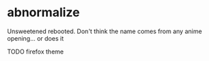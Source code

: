 # abnormalize

Unsweetened rebooted. Don't think the name comes from any anime opening... or
does it

TODO firefox theme

